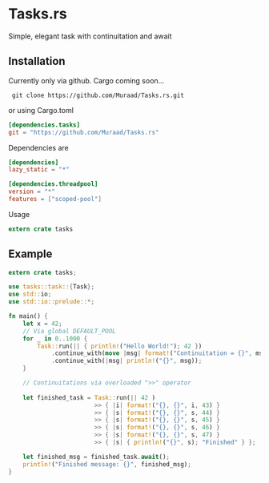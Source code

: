 # Tasks.rs
Simple, elegant task with continuitation and await

## Installation

Currently only via github. Cargo coming soon...

     git clone https://github.com/Muraad/Tasks.rs.git

or using Cargo.toml

```toml
[dependencies.tasks]
git = "https://github.com/Muraad/Tasks.rs"
```

Dependencies are 

```toml
[dependencies]
lazy_static = "*"

[dependencies.threadpool]
version = "*"
features = ["scoped-pool"]
```

Usage

```rust
extern crate tasks
```

## Example

```rust
extern crate tasks;

use tasks::task::{Task};
use std::io;
use std::io::prelude::*;

fn main() {
    let x = 42;
    // Via global DEFAULT_POOL
    for _ in 0..1000 {
        Task::run(|| { println!("Hello World!"); 42 })
            .continue_with(move |msg| format!("Continuitation = {}", msg + x))
            .continue_with(|msg| println!("{}", msg));
    }

    // Continuitations via overloaded ">>" operator
    
    let finished_task = Task::run(|| 42 )
                        >> { |i| format!("{}, {}", i, 43) }
                        >> { |s| format!("{}, {}", s, 44) }
                        >> { |s| format!("{}, {}", s, 45) }
                        >> { |s| format!("{}, {}", s, 46) }
                        >> { |s| format!("{}, {}", s, 47) }
                        >> { |s| { println!("{}", s); "Finished" } };

    let finished_msg = finished_task.await();
    println!("Finished message: {}", finished_msg);
}

```
